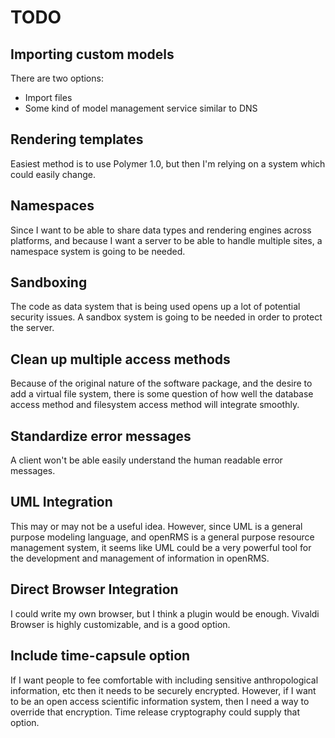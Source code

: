 # TODO

## Importing custom models
There are two options:
* Import files
* Some kind of model management service similar to DNS

## Rendering templates
Easiest method is to use Polymer 1.0, but then I'm relying on a system which could easily change.

## Namespaces
Since I want to be able to share data types and rendering engines across platforms, and because I want a server to be able to handle multiple sites, a namespace system is going to be needed.

## Sandboxing
The code as data system that is being used opens up a lot of potential security issues. A sandbox system is going to be needed in order to protect the server.

## Clean up multiple access methods
Because of the original nature of the software package, and the desire to add a virtual file system, there is some question of how well the database access method and filesystem access method will integrate smoothly.

## Standardize error messages
A client won't be able easily understand the human readable error messages.

## UML Integration
This may or may not be a useful idea. However, since UML is a general purpose modeling language, and openRMS is a general purpose resource management system, it seems like UML could be a very powerful tool for the development and management of information in openRMS.

## Direct Browser Integration
I could write my own browser, but I think a plugin would be enough. Vivaldi Browser is highly customizable, and is a good option.

## Include time-capsule option
If I want people to fee comfortable with including sensitive anthropological information, etc then it needs to be securely encrypted. However, if I want to be an open access scientific information system, then I need a way to override that encryption. Time release cryptography could supply that option.